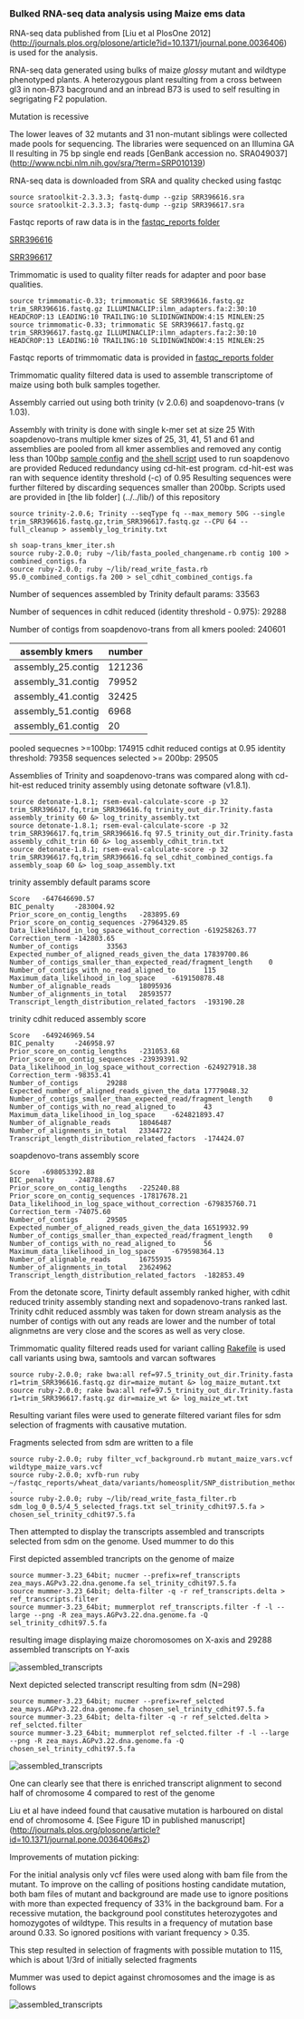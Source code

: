 ### Bulked RNA-seq data analysis using Maize ems data

RNA-seq data published from [Liu et al PlosOne 2012] (http://journals.plos.org/plosone/article?id=10.1371/journal.pone.0036406)
is used for the analysis.

RNA-seq data generated using bulks of maize *glossy* mutant and wildtype phenotyped plants.
A heterozygous plant resulting from a cross between gl3 in non-B73 bacground and an inbread B73 is used to self resulting in segrigating F2 population.

Mutation is recessive

The lower leaves of 32 mutants and 31 non-mutant siblings were collected made pools for sequencing.
The libraries were sequenced on an Illumina GA II resulting in 75 bp single end reads [GenBank accession no. SRA049037] (http://www.ncbi.nlm.nih.gov/sra/?term=SRP010139)

RNA-seq data is downloaded from SRA and quality checked using fastqc 

```
source sratoolkit-2.3.3.3; fastq-dump --gzip SRR396616.sra
source sratoolkit-2.3.3.3; fastq-dump --gzip SRR396617.sra
```

Fastqc reports of raw data is in the [fastqc_reports folder](./fastqc_reports)[SRR396616](http://htmlpreview.github.io/?https://github.com/shyamrallapalli/mutations_hts_noref/blob/master/003_transcriptome_arrange/maize/fastqc_reports/SRR396616_fastqc.html)

[SRR396617](http://htmlpreview.github.io/?https://github.com/shyamrallapalli/mutations_hts_noref/blob/master/003_transcriptome_arrange/maize/fastqc_reports/SRR396617_fastqc.html)

Trimmomatic is used to quality filter reads for adapter and poor base qualities.

```
source trimmomatic-0.33; trimmomatic SE SRR396616.fastq.gz trim_SRR396616.fastq.gz ILLUMINACLIP:ilmn_adapters.fa:2:30:10 HEADCROP:13 LEADING:10 TRAILING:10 SLIDINGWINDOW:4:15 MINLEN:25
source trimmomatic-0.33; trimmomatic SE SRR396617.fastq.gz trim_SRR396617.fastq.gz ILLUMINACLIP:ilmn_adapters.fa:2:30:10 HEADCROP:13 LEADING:10 TRAILING:10 SLIDINGWINDOW:4:15 MINLEN:25
```

Fastqc reports of trimmomatic data is provided in [fastqc_reports folder](./fastqc_reports)

Trimmomatic quality filtered data is used to assemble transcriptome of maize using both bulk samples together.

Assembly carried out using both trinity (v 2.0.6) and soapdenovo-trans (v 1.03).

Assembly with trinity is done with single k-mer set at size 25
With soapdenovo-trans multiple kmer sizes of 25, 31, 41, 51 and 61 and assemblies are pooled from all kmer assemblies and removed any contig less than 100bp
[sample config](./sample.config) and [the shell script](./soap-trans_kmer_iter.sh) used to run soapdenovo are provided
Reduced redundancy using cd-hit-est program.
cd-hit-est was ran with sequence identity threshold (-c) of 0.95
Resulting sequences were further filtered by discarding sequences smaller than 200bp.
Scripts used are provided in [the lib folder] (../../lib/) of this repository

```
source trinity-2.0.6; Trinity --seqType fq --max_memory 50G --single trim_SRR396616.fastq.gz,trim_SRR396617.fastq.gz --CPU 64 --full_cleanup > assembly_log_trinity.txt

sh soap-trans_kmer_iter.sh
source ruby-2.0.0; ruby ~/lib/fasta_pooled_changename.rb contig 100 > combined_contigs.fa
source ruby-2.0.0; ruby ~/lib/read_write_fasta.rb 95.0_combined_contigs.fa 200 > sel_cdhit_combined_contigs.fa

```

Number of sequences assembled by Trinity default params: 33563

Number of sequences in cdhit reduced (identity threshold - 0.975): 29288

Number of contigs from soapdenovo-trans from all kmers pooled: 240601

| assembly kmers     | number |
|--------------------|--------|
| assembly_25.contig | 121236 |
| assembly_31.contig | 79952  |
| assembly_41.contig | 32425  |
| assembly_51.contig | 6968   |
| assembly_61.contig | 20     |

pooled sequecnes >=100bp: 174915
cdhit reduced contigs at 0.95 identity threshold: 79358
sequences selected >= 200bp: 29505

Assemblies of Trinity and soapdenovo-trans was compared along with cd-hit-est reduced trinity assembly using detonate software (v1.8.1).

```
source detonate-1.8.1; rsem-eval-calculate-score -p 32 trim_SRR396617.fq,trim_SRR396616.fq trinity_out_dir.Trinity.fasta assembly_trinity 60 &> log_trinity_assembly.txt
source detonate-1.8.1; rsem-eval-calculate-score -p 32 trim_SRR396617.fq,trim_SRR396616.fq 97.5_trinity_out_dir.Trinity.fasta assembly_cdhit_trin 60 &> log_assembly_cdhit_trin.txt
source detonate-1.8.1; rsem-eval-calculate-score -p 32 trim_SRR396617.fq,trim_SRR396616.fq sel_cdhit_combined_contigs.fa assembly_soap 60 &> log_soap_assembly.txt
```

trinity assembly default params score

```
Score   -647646690.57
BIC_penalty     -283004.92
Prior_score_on_contig_lengths   -283895.69
Prior_score_on_contig_sequences -27964329.85
Data_likelihood_in_log_space_without_correction -619258263.77
Correction_term -142803.65
Number_of_contigs       33563
Expected_number_of_aligned_reads_given_the_data 17839700.86
Number_of_contigs_smaller_than_expected_read/fragment_length    0
Number_of_contigs_with_no_read_aligned_to       115
Maximum_data_likelihood_in_log_space    -619150878.48
Number_of_alignable_reads       18095936
Number_of_alignments_in_total   28593577
Transcript_length_distribution_related_factors  -193190.28
```


trinity cdhit reduced assembly score

```
Score   -649246969.54
BIC_penalty     -246958.97
Prior_score_on_contig_lengths   -231053.68
Prior_score_on_contig_sequences -23939391.92
Data_likelihood_in_log_space_without_correction -624927918.38
Correction_term -98353.41
Number_of_contigs       29288
Expected_number_of_aligned_reads_given_the_data 17779048.32
Number_of_contigs_smaller_than_expected_read/fragment_length    0
Number_of_contigs_with_no_read_aligned_to       43
Maximum_data_likelihood_in_log_space    -624821893.47
Number_of_alignable_reads       18046487
Number_of_alignments_in_total   23344722
Transcript_length_distribution_related_factors  -174424.07
```

soapdenovo-trans assembly score

```
Score   -698053392.88
BIC_penalty     -248788.67
Prior_score_on_contig_lengths   -225240.88
Prior_score_on_contig_sequences -17817678.21
Data_likelihood_in_log_space_without_correction -679835760.71
Correction_term -74075.60
Number_of_contigs       29505
Expected_number_of_aligned_reads_given_the_data 16519932.99
Number_of_contigs_smaller_than_expected_read/fragment_length    0
Number_of_contigs_with_no_read_aligned_to       56
Maximum_data_likelihood_in_log_space    -679598364.13
Number_of_alignable_reads       16755935
Number_of_alignments_in_total   23624962
Transcript_length_distribution_related_factors  -182853.49
```


From the detonate score, Tinirty default assembly ranked higher, with cdhit reduced trinity assembly standing next and sopadenovo-trans ranked last.
Trinity cdhit reduced assmbly was taken for down stream analysis as the number of contigs with out any reads are lower and the number of total alignmetns are very close and the scores as well as very close.


Trimmomatic quality filtered reads used for variant calling
[Rakefile](./Rakefile_maize) is used call variants using bwa, samtools and varcan softwares

```
source ruby-2.0.0; rake bwa:all ref=97.5_trinity_out_dir.Trinity.fasta r1=trim_SRR396616.fastq.gz dir=maize_mutant &> log_maize_mutant.txt
source ruby-2.0.0; rake bwa:all ref=97.5_trinity_out_dir.Trinity.fasta r1=trim_SRR396617.fastq.gz dir=maize_wt &> log_maize_wt.txt
```


Resulting variant files were used to generate filtered variant files for sdm selection of fragments with causative mutation.

Fragments selected from sdm are written to a file

```
source ruby-2.0.0; ruby filter_vcf_background.rb mutant_maize_vars.vcf wildtype_maize_vars.vcf
source ruby-2.0.0; xvfb-run ruby ~/fastqc_reports/wheat_data/variants/homeosplit/SNP_distribution_method/implement_sdm.rb .
source ruby-2.0.0; ruby ~/lib/read_write_fasta_filter.rb sdm_log_0_0.5/4_5_selected_frags.txt sel_trinity_cdhit97.5.fa > chosen_sel_trinity_cdhit97.5.fa
```


Then attempted to display the transcripts assembled and transcripts selected from sdm on the genome.
Used mummer to do this

First depicted assembled trancripts on the genome of maize

```
source mummer-3.23_64bit; nucmer --prefix=ref_transcripts zea_mays.AGPv3.22.dna.genome.fa sel_trinity_cdhit97.5.fa
source mummer-3.23_64bit; delta-filter -q -r ref_transcripts.delta > ref_transcripts.filter
source mummer-3.23_64bit; mummerplot ref_transcripts.filter -f -l --large --png -R zea_mays.AGPv3.22.dna.genome.fa -Q sel_trinity_cdhit97.5.fa
```

resulting image displaying maize choromosomes on X-axis and 29288 assembled transcripts on Y-axis

![assembled_transcripts](./transcripts_on_genome/trimmo_transcripts.png)


Next depicted selected transcript resulting from sdm (N=298)

```
source mummer-3.23_64bit; nucmer --prefix=ref_selcted zea_mays.AGPv3.22.dna.genome.fa chosen_sel_trinity_cdhit97.5.fa
source mummer-3.23_64bit; delta-filter -q -r ref_selcted.delta > ref_selcted.filter
source mummer-3.23_64bit; mummerplot ref_selcted.filter -f -l --large --png -R zea_mays.AGPv3.22.dna.genome.fa -Q chosen_sel_trinity_cdhit97.5.fa
```

![assembled_transcripts](./transcripts_on_genome/trimmo_trascripts_selected_whole_genome.png)


One can clearly see that there is enriched transcript alignment to second half of chromosome 4 compared to rest of the genome

Liu et al have indeed found that causative mutation is harboured on distal end of chromosome 4. [See Figure 1D in published manuscript] (http://journals.plos.org/plosone/article?id=10.1371/journal.pone.0036406#s2)



Improvements of mutation picking:

For the initial analysis only vcf files were used along with bam file from the mutant.
To improve on the calling of positions hosting candidate mutation, both bam files of mutant and background are made use to ignore positions with more than expected frequency of 33% in the background bam.
For a recessive mutation, the background pool constitutes heterozygotes and homozygotes of wildtype.
This results in a frequency of mutation base around 0.33. 
So ignored positions with variant frequency > 0.35.

This step resulted in selection of fragments with possible mutation to 115, which is about 1/3rd of initially selected fragments

Mummer was used to depict against chromosomes and the image is as follows


![assembled_transcripts](./transcripts_on_genome/trimmo_trascripts_selected_vcf_bam.png)



